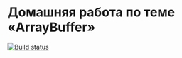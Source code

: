 # Домашняя работа по теме «ArrayBuffer»
[![Build status](https://ci.appveyor.com/api/projects/status/7ba6v7vas45mje1y?svg=true)](https://ci.appveyor.com/project/Votchitsev/ajs-homeworks-arraybuffer)
